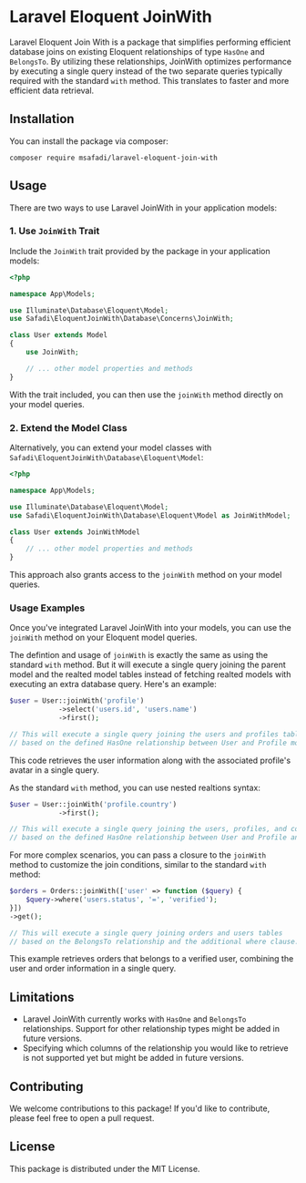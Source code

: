 # Laravel Eloquent JoinWith

Laravel Eloquent Join With is a package that simplifies performing efficient database joins on existing Eloquent relationships of type `HasOne` and `BelongsTo`. By utilizing these relationships, JoinWith optimizes performance by executing a single query instead of the two separate queries typically required with the standard `with` method. This translates to faster and more efficient data retrieval.

## Installation

You can install the package via composer:

```console
composer require msafadi/laravel-eloquent-join-with
```

## Usage

There are two ways to use Laravel JoinWith in your application models:

### 1. Use `JoinWith` Trait

Include the `JoinWith` trait provided by the package in your application models:

```php
<?php

namespace App\Models;

use Illuminate\Database\Eloquent\Model;
use Safadi\EloquentJoinWith\Database\Concerns\JoinWith;

class User extends Model
{
    use JoinWith;

    // ... other model properties and methods
}
```

With the trait included, you can then use the `joinWith` method directly on your model queries.

### 2. Extend the Model Class

Alternatively, you can extend your model classes with `Safadi\EloquentJoinWith\Database\Eloquent\Model`:

```php
<?php

namespace App\Models;

use Illuminate\Database\Eloquent\Model;
use Safadi\EloquentJoinWith\Database\Eloquent\Model as JoinWithModel;

class User extends JoinWithModel
{
    // ... other model properties and methods
}
```

This approach also grants access to the `joinWith` method on your model queries.

### Usage Examples

Once you've integrated Laravel JoinWith into your models, you can use the `joinWith` method on your Eloquent model queries.

The defintion and usage of `joinWith` is exactly the same as using the standard `with` method. But it will execute a single query joining the parent model and the realted model tables instead of fetching realted models with executing an extra database query. Here's an example:

```php
$user = User::joinWith('profile')
            ->select('users.id', 'users.name')
            ->first();

// This will execute a single query joining the users and profiles tables
// based on the defined HasOne relationship between User and Profile models.
```

This code retrieves the user information along with the associated profile's avatar in a single query.

As the standard `with` method, you can use nested realtions syntax:

```php
$user = User::joinWith('profile.country')
            ->first();

// This will execute a single query joining the users, profiles, and countries tables
// based on the defined HasOne relationship between User and Profile and between Profile and Country models.
```

For more complex scenarios, you can pass a closure to the `joinWith` method to customize the join conditions, similar to the standard `with` method:

```php
$orders = Orders::joinWith(['user' => function ($query) {
    $query->where('users.status', '=', 'verified');
}])
->get();

// This will execute a single query joining orders and users tables
// based on the BelongsTo relationship and the additional where clause.
```

This example retrieves orders that belongs to a verified user, combining the user and order information in a single query.

## Limitations

-   Laravel JoinWith currently works with `HasOne` and `BelongsTo` relationships. Support for other relationship types might be added in future versions.
-   Specifying which columns of the relationship you would like to retrieve is not supported yet but might be added in future versions.

## Contributing

We welcome contributions to this package! If you'd like to contribute, please feel free to open a pull request.

## License

This package is distributed under the MIT License.
